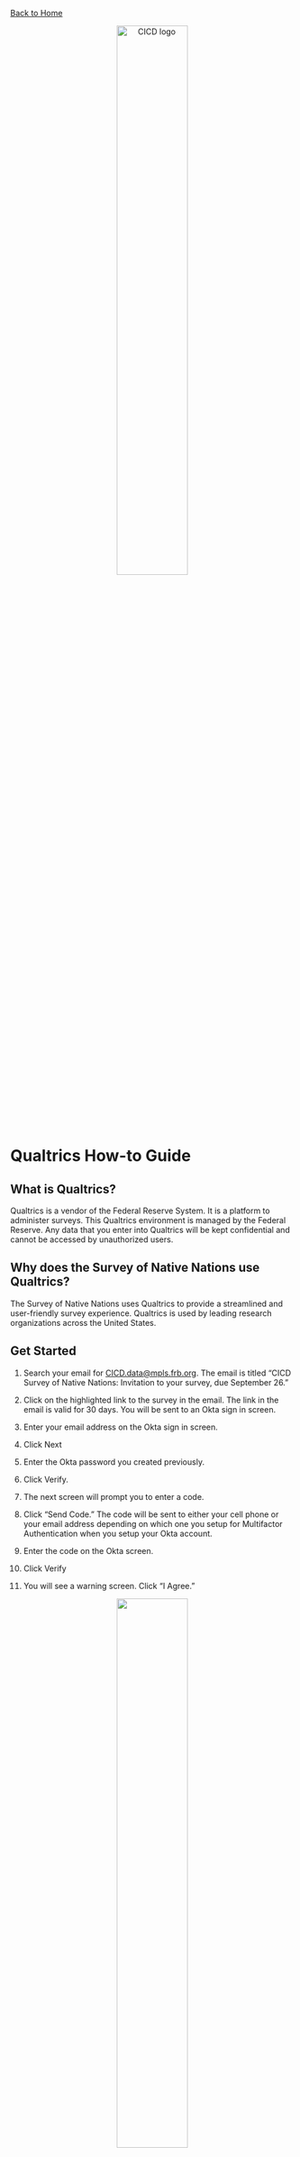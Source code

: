 [Back to Home](/README.md)

<p align="center">
  <img src="https://github.com/user-attachments/assets/1b41487e-b4b2-459f-aba1-85ddf14d6cd5" alt="CICD logo" width="50%"/>
</p>

# Qualtrics How-to Guide

## What is Qualtrics? 

Qualtrics is a vendor of the Federal Reserve System. It is a platform to administer surveys. This Qualtrics environment is managed by the Federal Reserve. Any data that you enter into Qualtrics will be kept confidential and cannot be accessed by unauthorized users. 

## Why does the Survey of Native Nations use Qualtrics? 

The Survey of Native Nations uses Qualtrics to provide a streamlined and user-friendly survey experience. Qualtrics is used by leading research organizations across the United States. 

## Get Started 

1. Search your email for CICD.data@mpls.frb.org. The email is titled “CICD Survey of Native Nations: Invitation to your survey, due September 26.”  

2. Click on the highlighted link to the survey in the email. The link in the email is valid for 30 days. You will be sent to an Okta sign in screen. 

3. Enter your email address on the Okta sign in screen.  

4. Click Next 

5. Enter the Okta password you created previously. 

6. Click Verify.  

7. The next screen will prompt you to enter a code.  

8. Click “Send Code.” The code will be sent to either your cell phone or your email address depending on which one you setup for Multifactor Authentication when you setup your Okta account. 

9. Enter the code on the Okta screen. 

10. Click Verify 

11. You will see a warning screen. Click “I Agree.” 

<p align="center">
<img src="https://github.com/user-attachments/assets/278d4d40-7b02-4034-b42e-0fa20bb31574" width="50%">
</p>

12. You will now see the Survey Dashboard. Under New/In Progress Surveys, you should see one labelled CICD.

<p align="center">
  <img src="https://github.com/user-attachments/assets/cc1838fa-491a-4d1d-b223-d6c6b24c3623" width="50%">
</p>

13. Click the link to the survey under New/In Progress Surveys. 

14. You will see a screen saying that you are signing in to Qualtrics. 

15. Then you will see the start of the survey.  

<p align="center">
<img width="746" alt="qualtrics enter" src="https://github.com/user-attachments/assets/396f76ef-f920-4a07-a98b-236c0b190a4b">
</p>

16. Read the Purpose of Survey and the Data Use and Confidentiality.  

17. Click the Checkbox that you are authorized by your tribe to take the survey. 

18. Click "Start Survey." 

19. The next page will show the general instructions for filling out the survey.

20. Click "Continue."

21. The next page is the first section of the survey. It will show your contact information. Verify that the information is correct, enter any missing information, and then click “Save & Next.” 

Thank you for participating in the survey! 

[CICD PRINCIPLES FOR RESEARCH AND DATA USE](https://www.minneapolisfed.org/indiancountry/about-us/principles-for-research-and-data-use)

[FEDERAL RESERVE BANK OF MINNEAPOLIS PRIVACY POLICY](https://www.minneapolisfed.org/site-information/privacy-policies)
